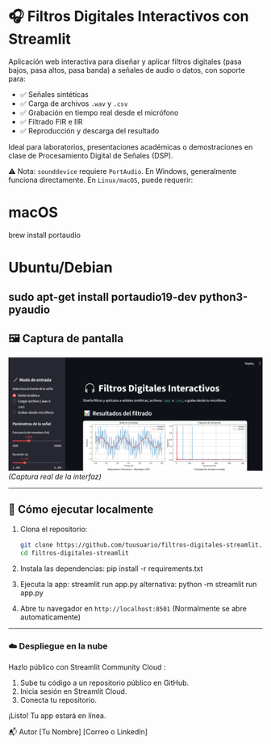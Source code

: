 # 🎧 Filtros Digitales Interactivos con Streamlit

Aplicación web interactiva para diseñar y aplicar filtros digitales (pasa bajos, pasa altos, pasa banda) a señales de audio o datos, con soporte para:
- ✅ Señales sintéticas
- ✅ Carga de archivos `.wav` y `.csv`
- ✅ Grabación en tiempo real desde el micrófono
- ✅ Filtrado FIR e IIR
- ✅ Reproducción y descarga del resultado

Ideal para laboratorios, presentaciones académicas o demostraciones en clase de Procesamiento Digital de Señales (DSP).

⚠️ Nota: `sounddevice` requiere `PortAudio`. En Windows, generalmente funciona directamente. En `Linux/macOS`, puede requerir: 

# macOS
brew install portaudio

# Ubuntu/Debian
sudo apt-get install portaudio19-dev python3-pyaudio
---

## 🖼️ Captura de pantalla
![Ejemplo de interfaz](assets/cover.png)  
*(Captura real de la interfaz)*

---

## 🚀 Cómo ejecutar localmente

1. Clona el repositorio:
   ```bash
   git clone https://github.com/tuusuario/filtros-digitales-streamlit.git
   cd filtros-digitales-streamlit

2. Instala las dependencias:
    pip install -r requirements.txt

3. Ejecuta la app:
   streamlit run app.py
   alternativa: python -m streamlit run app.py

4. Abre tu navegador en `http://localhost:8501`
   (Normalmente se abre automaticamente)
---

### ☁️ Despliegue en la nube
Hazlo público con Streamlit Community Cloud :

1. Sube tu código a un repositorio público en GitHub.
2. Inicia sesión en Streamlit Cloud.
3. Conecta tu repositorio.

¡Listo! Tu app estará en línea.


📬 Autor
[Tu Nombre]
[Correo o LinkedIn]